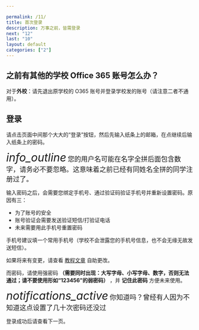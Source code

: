 ```yaml
---

permalink: /11/
title: 首次登录
description: 万事之前，皆需登录
next: "12"
last: "10"
layout: default
categories: ["2"]
---
```



## 之前有其他的学校 Office 365 账号怎么办？

对于**外校**：请先退出原学校的 O365 账号并登录学校发的账号（请注意二者不通用）。

<!-- 对于**衔接班**：如果已经熟悉 Office 365 教育版的使用，请点击右上方那个“目录”按钮，从目录跳转到第三章 -->

## 登录

请点击页面中间那个大大的“登录”按钮，然后先输入纸条上的邮箱，在点继续后输入纸条上的密码。

<div class="card-panel flex-center accent-text">
    <i style="font-size: 30px;" class="material-icons">info_outline</i>
    <span style="font-size: 18px;">您的用户名可能在名字全拼后面包含数字，请务必不要忽略。这意味着之前已经有同姓名全拼的同学注册过了。</span>
    <!-- <span style="font-size: 13px;" class="hide-on-small-and-down">&nbsp;</span> -->
</div>



输入密码之后，会需要您绑定手机号、通过验证码验证手机号并重新设置密码。原因有三：

- 为了账号的安全
- 账号验证会需要发送验证短信/打验证电话
- 未来需要用此手机号重置密码

<!-- <div class="card-panel red yellow-text flex-center">
    <span style="font-size: 30px">⚠</span>
    <span style="font-size: 18px">如您不绑定手机号，<strong>将无法在忘记密码时自行重置密码！！！！</strong>如不设置则需要联系 SubIT 进行重置。
</span></div> -->

手机号建议填一个常用手机号（学校不会泄露您的手机号信息，也不会无缘无故发送短信）。

如果将来有变更，请查看 [教程文章](https://mp.weixin.qq.com/s/dkEssxnH1e2M8w38x8sB2Q) 自助更改。

而密码，请使用强密码 **（需要同时出现：大写字母、小写字母、数字，否则无法通过；请不要使用形如“123456”的弱密码）** ，并 **记住此密码** 方便未来使用。

<div class="card-panel flex-center accent-text">
    <i style="font-size: 30px;" class="material-icons">notifications_active</i>
    <span style="font-size: 18px;">你知道吗？曾经有人因为不知道这点设置了几十次密码还没过</span>
</div>

登录成功后请查看下一页。
